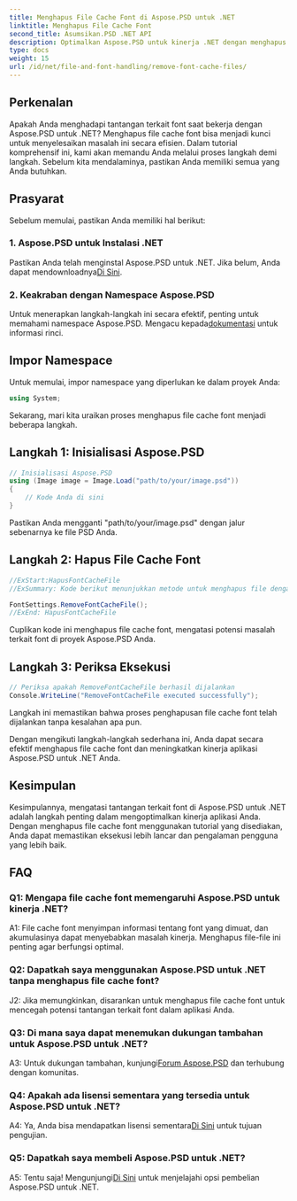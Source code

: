 ```yaml
---
title: Menghapus File Cache Font di Aspose.PSD untuk .NET
linktitle: Menghapus File Cache Font
second_title: Asumsikan.PSD .NET API
description: Optimalkan Aspose.PSD untuk kinerja .NET dengan menghapus file cache font. Ikuti panduan langkah demi langkah kami untuk eksekusi yang lancar.
type: docs
weight: 15
url: /id/net/file-and-font-handling/remove-font-cache-files/
---
```

## Perkenalan

Apakah Anda menghadapi tantangan terkait font saat bekerja dengan Aspose.PSD untuk .NET? Menghapus file cache font bisa menjadi kunci untuk menyelesaikan masalah ini secara efisien. Dalam tutorial komprehensif ini, kami akan memandu Anda melalui proses langkah demi langkah. Sebelum kita mendalaminya, pastikan Anda memiliki semua yang Anda butuhkan.

## Prasyarat

Sebelum memulai, pastikan Anda memiliki hal berikut:

### 1. Aspose.PSD untuk Instalasi .NET

 Pastikan Anda telah menginstal Aspose.PSD untuk .NET. Jika belum, Anda dapat mendownloadnya[Di Sini](https://releases.aspose.com/psd/net/).

### 2. Keakraban dengan Namespace Aspose.PSD

 Untuk menerapkan langkah-langkah ini secara efektif, penting untuk memahami namespace Aspose.PSD. Mengacu kepada[dokumentasi](https://reference.aspose.com/psd/net/) untuk informasi rinci.

## Impor Namespace

Untuk memulai, impor namespace yang diperlukan ke dalam proyek Anda:

```csharp
using System;
```

Sekarang, mari kita uraikan proses menghapus file cache font menjadi beberapa langkah.

## Langkah 1: Inisialisasi Aspose.PSD

```csharp
// Inisialisasi Aspose.PSD
using (Image image = Image.Load("path/to/your/image.psd"))
{
    // Kode Anda di sini
}
```

Pastikan Anda mengganti "path/to/your/image.psd" dengan jalur sebenarnya ke file PSD Anda.

## Langkah 2: Hapus File Cache Font

```csharp
//ExStart:HapusFontCacheFile
//ExSummary: Kode berikut menunjukkan metode untuk menghapus file dengan cache font yang dimuat.

FontSettings.RemoveFontCacheFile();
//ExEnd: HapusFontCacheFile
```

Cuplikan kode ini menghapus file cache font, mengatasi potensi masalah terkait font di proyek Aspose.PSD Anda.

## Langkah 3: Periksa Eksekusi

```csharp
// Periksa apakah RemoveFontCacheFile berhasil dijalankan
Console.WriteLine("RemoveFontCacheFile executed successfully");
```

Langkah ini memastikan bahwa proses penghapusan file cache font telah dijalankan tanpa kesalahan apa pun.

Dengan mengikuti langkah-langkah sederhana ini, Anda dapat secara efektif menghapus file cache font dan meningkatkan kinerja aplikasi Aspose.PSD untuk .NET Anda.

## Kesimpulan

Kesimpulannya, mengatasi tantangan terkait font di Aspose.PSD untuk .NET adalah langkah penting dalam mengoptimalkan kinerja aplikasi Anda. Dengan menghapus file cache font menggunakan tutorial yang disediakan, Anda dapat memastikan eksekusi lebih lancar dan pengalaman pengguna yang lebih baik.

## FAQ

### Q1: Mengapa file cache font memengaruhi Aspose.PSD untuk kinerja .NET?

A1: File cache font menyimpan informasi tentang font yang dimuat, dan akumulasinya dapat menyebabkan masalah kinerja. Menghapus file-file ini penting agar berfungsi optimal.

### Q2: Dapatkah saya menggunakan Aspose.PSD untuk .NET tanpa menghapus file cache font?

J2: Jika memungkinkan, disarankan untuk menghapus file cache font untuk mencegah potensi tantangan terkait font dalam aplikasi Anda.

### Q3: Di mana saya dapat menemukan dukungan tambahan untuk Aspose.PSD untuk .NET?

 A3: Untuk dukungan tambahan, kunjungi[Forum Aspose.PSD](https://forum.aspose.com/c/psd/34) dan terhubung dengan komunitas.

### Q4: Apakah ada lisensi sementara yang tersedia untuk Aspose.PSD untuk .NET?

 A4: Ya, Anda bisa mendapatkan lisensi sementara[Di Sini](https://purchase.aspose.com/temporary-license/) untuk tujuan pengujian.

### Q5: Dapatkah saya membeli Aspose.PSD untuk .NET?

 A5: Tentu saja! Mengunjungi[Di Sini](https://purchase.aspose.com/buy) untuk menjelajahi opsi pembelian Aspose.PSD untuk .NET.